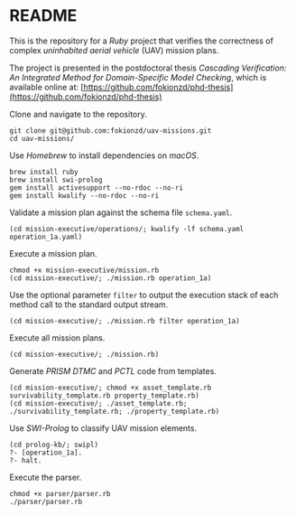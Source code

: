 # README

This is the repository for a *Ruby* project that verifies the correctness of complex *uninhabited aerial vehicle* (UAV) mission plans.

The project is presented in the postdoctoral thesis *Cascading Verification: An Integrated Method for Domain-Specific Model Checking*, which is available online at: [https://github.com/fokionzd/phd-thesis](https://github.com/fokionzd/phd-thesis)

Clone and navigate to the repository.

```
git clone git@github.com:fokionzd/uav-missions.git
cd uav-missions/
```

Use *Homebrew* to install dependencies on *macOS*.

```
brew install ruby
brew install swi-prolog
gem install activesupport --no-rdoc --no-ri
gem install kwalify --no-rdoc --no-ri
```

Validate a mission plan against the schema file ```schema.yaml```.

```
(cd mission-executive/operations/; kwalify -lf schema.yaml operation_1a.yaml)
```

Execute a mission plan.

```
chmod +x mission-executive/mission.rb
(cd mission-executive/; ./mission.rb operation_1a)
```

Use the optional parameter ```filter``` to output the execution stack of each method call to the standard output stream.

```
(cd mission-executive/; ./mission.rb filter operation_1a)
```

Execute all mission plans.

```
(cd mission-executive/; ./mission.rb)
```

Generate *PRISM DTMC* and *PCTL* code from templates.

```
(cd mission-executive/; chmod +x asset_template.rb survivability_template.rb property_template.rb)
(cd mission-executive/; ./asset_template.rb; ./survivability_template.rb; ./property_template.rb)
```

Use *SWI-Prolog* to classify UAV mission elements.

```
(cd prolog-kb/; swipl)
?- [operation_1a].
?- halt.
```

Execute the parser.

```
chmod +x parser/parser.rb
./parser/parser.rb
```
